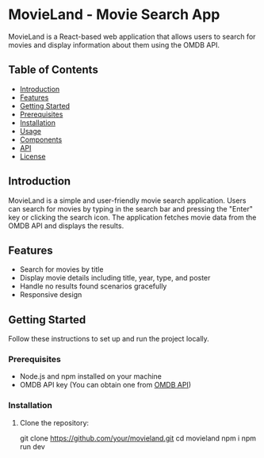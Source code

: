 # MovieLand - Movie Search App

MovieLand is a React-based web application that allows users to search for movies and display information about them using the OMDB API.

## Table of Contents

- [Introduction](#introduction)
- [Features](#features)
- [Getting Started](#getting-started)
- [Prerequisites](#prerequisites)
- [Installation](#installation)
- [Usage](#usage)
- [Components](#components)
- [API](#api)
- [License](#license)

## Introduction

MovieLand is a simple and user-friendly movie search application. Users can search for movies by typing in the search bar and pressing the "Enter" key or clicking the search icon. The application fetches movie data from the OMDB API and displays the results.

## Features

- Search for movies by title
- Display movie details including title, year, type, and poster
- Handle no results found scenarios gracefully
- Responsive design

## Getting Started

Follow these instructions to set up and run the project locally.

### Prerequisites

- Node.js and npm installed on your machine
- OMDB API key (You can obtain one from [OMDB API](http://www.omdbapi.com/apikey.aspx))

### Installation

1. Clone the repository:
   
   git clone https://github.com/your/movieland.git
   cd movieland
   npm i
   npm run dev